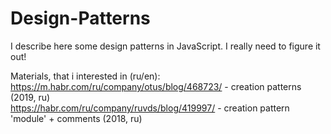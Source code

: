 # Design-Patterns
I describe here some design patterns in JavaScript. I really need to figure it out!  
  
Materials, that i interested in (ru/en):  
https://m.habr.com/ru/company/otus/blog/468723/ - creation patterns (2019, ru)  
https://habr.com/ru/company/ruvds/blog/419997/ - creation pattern 'module' + comments (2018, ru)  


